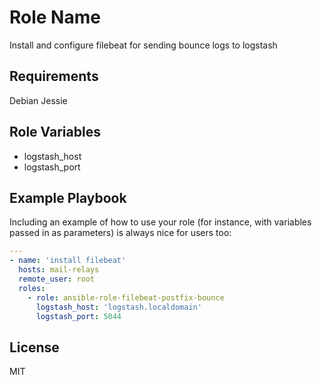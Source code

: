 Role Name
=========

Install and configure filebeat for sending bounce logs to logstash

Requirements
------------

Debian Jessie

Role Variables
--------------

* logstash_host
* logstash_port


Example Playbook
----------------

Including an example of how to use your role (for instance, with variables passed in as parameters) is always nice for users too:
```yaml
---
- name: 'install filebeat'
  hosts: mail-relays
  remote_user: root
  roles:
    - role: ansible-role-filebeat-postfix-bounce
      logstash_host: 'logstash.localdomain'
      logstash_port: 5044

```
License
-------

MIT
